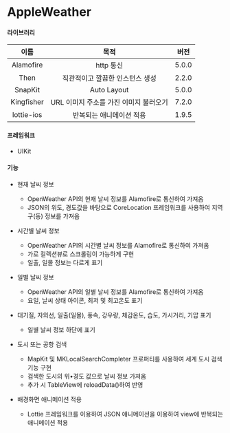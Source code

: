# AppleWeather

#### 라이브러리   
|이름|목적|버전|
|:------:|:---:|:---:|
|Alamofire|http 통신|5.0.0|
|Then|직관적이고 깔끔한 인스턴스 생성|2.2.0|
|SnapKit|Auto Layout|5.0.0|
|Kingfisher|URL 이미지 주소를 가진 이미지 불러오기|7.2.0|
|lottie-ios|반복되는 애니메이션 적용|1.9.5|

   
#### 프레임워크
- UIKit
   
#### 기능

* 현재 날씨 정보
  * OpenWeather API의 현재 날씨 정보를 Alamofire로 통신하여 가져옴
  * JSON의 위도, 경도값을 바탕으로 CoreLocation 프레임워크를 사용하여 지역구(동) 정보를 가져옴

* 시간별 날씨 정보
  * OpenWeather API의 시간별 날씨 정보를 Alamofire로 통신하여 가져옴
  * 가로 컬렉션뷰로 스크롤링이 가능하게 구현
  * 일출, 일몰 정보는 다르게 표기

* 일별 날씨 정보
  * OpenWeather API의 일별 날씨 정보를 Alamofire로 통신하여 가져옴
  * 요일, 날씨 상태 아이콘, 최저 및 최고온도 표기

* 대기질, 자외선, 일출(일몰), 풍속, 강우량, 체감온도, 습도, 가시거리, 기압 표기
  * 일별 날씨 정보 하단에 표기

* 도시 또는 공항 검색
  * MapKit 및 MKLocalSearchCompleter 프로퍼티를 사용하여 세계 도시 검색 기능 구현
  * 검색한 도시의 위•경도 값으로 날씨 정보 가져옴
  * 추가 시 TableView에 reloadData()하여 반영

* 배경화면 애니메이션 적용
  * Lottie 프레임워크를 이용하여 JSON 애니메이션을 이용하여 view에 반복되는 애니메이션 적용
